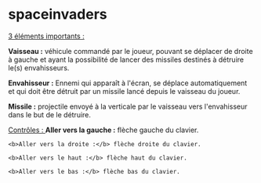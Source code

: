 # spaceinvaders

<u>3 éléments importants : </u>

  <b>Vaisseau :</b> véhicule commandé par le joueur, pouvant se déplacer de droite à gauche et ayant la possibilité de lancer des missiles destinés à détruire le(s) envahisseurs.

  <b>Envahisseur :</b> Ennemi qui apparaît à l'écran, se déplace automatiquement et qui doit être détruit par un missile lancé depuis le vaisseau du joueur.

 <b>Missile :</b> projectile envoyé à la verticale par le vaisseau vers l'envahisseur dans le but de le détruire.

<u>Contrôles : </u>
	<b>Aller vers la gauche :</b> flèche gauche du clavier.
	
	<b>Aller vers la droite :</b> flèche droite du clavier.
	
	<b>Aller vers le haut :</b> flèche haut du clavier.
	
	<b>Aller vers le bas :</b> flèche bas du clavier.
